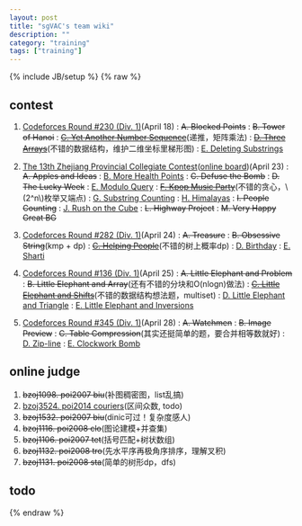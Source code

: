 ```yaml
---
layout: post
title: "sgVAC's team wiki"
description: ""
category: "training"
tags: ["training"]
---
```

{% include JB/setup %}
{% raw %}

## contest

1. [Codeforces Round #230 (Div. 1)][1](April 18)
:  <del>A. Blocked Points</del>
:  <del>B. Tower of Hanoi</del>
:  <del>[C. Yet Another Number Sequence][2]</del>(递推，矩阵乘法)
:  <del>[D. Three Arrays][3]</del>(不错的数据结构，维护二维坐标里梯形图)
:  [E. Deleting Substrings][4]

2. [The 13th Zhejiang Provincial Collegiate Contest][5]([online board][6])(April 23)
: <del>A. Apples and Ideas</del>
: [B. More Health Points][7]
: <del>C. Defuse the Bomb</del>
: <del>D. The Lucky Week</del>
: [E. Modulo Query][8]
: <del>[F. Kpop Music Party][9]</del>(不错的贪心，\\(2^n\\)枚举又端点)
: [G. Substring Counting][10]
: [H. Himalayas][11]
: <del>I. People Counting</del>
: [J. Rush on the Cube][12]
: <del>L. Highway Project</del>
: <del>M. Very Happy Great BG</del>

3. [Codeforces Round #282 (Div. 1)][13](April 24)
:  <del>A. Treasure</del>
:  <del>B. Obsessive String</del>(kmp + dp)
:  <del>[C. Helping People][14]</del>(不错的树上概率dp)
:  [D. Birthday][15]
:  [E. Sharti][16]

4. [Codeforces Round #136 (Div. 1)][17](April 25)
:  <del>A. Little Elephant and Problem</del>
:  <del>B. Little Elephant and Array</del>(还有不错的分块和O(nlogn)做法)
:  <del>[C. Little Elephant and Shifts][18]</del>(不错的数据结构想法题，multiset)
:  [D. Little Elephant and Triangle][19]
:  [E. Little Elephant and Inversions][20]

5. [Codeforces Round #345 (Div. 1)][21](April 28)
:  <del>A. Watchmen</del>
:  <del>B. Image Preview</del>
:  <del>C. Table Compression</del>(其实还挺简单的题，要合并相等数就好)
:  [D. Zip-line][22]
:  [E. Clockwork Bomb][23]

## online judge

1. <del>bzoj1098. poi2007 biu</del>(补图稠密图，list乱搞)
2. [bzoj3524. poi2014 couriers][100](区间众数, todo)
3. <del>bzoj1532. poi2007 biu</del>(dinic可过！复杂度感人)
4. <del>bzoj1116. poi2008 clo</del>(图论建模+并查集)
5. <del>bzoj1106. poi2007 tet</del>(括号匹配+树状数组)
6. <del>bzoj1132. poi2008 tro</del>(先水平序再极角序排序，理解叉积)
7. <del>bzoj1131. poi2008 sta</del>(简单的树形dp，dfs)

## todo

[1]: http://codeforces.com/contest/392
[2]: http://codeforces.com/contest/392/problem/C
[3]: http://codeforces.com/contest/392/problem/D
[4]: http://codeforces.com/contest/392/problem/E

[5]: http://acm.zju.edu.cn/zjp2016/ranklist/index.html?plg_nld=1&plg_uin=1&plg_auth=1&plg_nld=1&plg_usr=1&plg_vkey=1&plg_dev=1
[6]: http://acm.zju.edu.cn/onlinejudge/showContestRankList.do?contestId=369
[7]: http://acm.zju.edu.cn/onlinejudge/showProblem.do?problemCode=3937
[8]: http://acm.zju.edu.cn/onlinejudge/showProblem.do?problemCode=3940
[9]: http://acm.zju.edu.cn/onlinejudge/showProblem.do?problemCode=3941
[10]: http://acm.zju.edu.cn/onlinejudge/showProblem.do?problemCode=3942
[11]: http://acm.zju.edu.cn/onlinejudge/showProblem.do?problemCode=3943
[12]: http://acm.zju.edu.cn/onlinejudge/showProblem.do?problemCode=3945

[13]: http://codeforces.com/contest/494
[14]: http://codeforces.com/contest/494/problem/C
[15]: http://codeforces.com/contest/494/problem/D
[16]: http://codeforces.com/contest/494/problem/E

[17]: http://codeforces.com/contest/220
[18]: http://codeforces.com/contest/220/problem/C
[19]: http://codeforces.com/contest/220/problem/D
[20]: http://codeforces.com/contest/220/problem/E

[21]: http://codeforces.com/contest/650
[22]: http://codeforces.com/contest/650/problem/D
[23]: http://codeforces.com/contest/650/problem/E

[100]: http://www.lydsy.com/JudgeOnline/problem.php?id=3524
{% endraw %}

